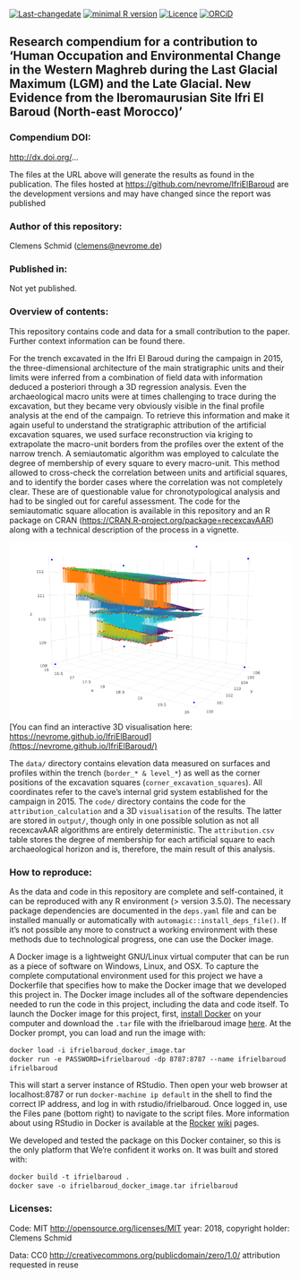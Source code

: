 <!-- README.md is generated from README.Rmd. Please edit that file -->

[![Last-changedate](https://img.shields.io/badge/last%20change-2018--12--28-brightgreen.svg)](https://github.com/nevrome/IfriElBaroud/commits/master)
[![minimal R
version](https://img.shields.io/badge/R%3E%3D-3.5.0-brightgreen.svg)](https://cran.r-project.org/)
[![Licence](https://img.shields.io/github/license/mashape/apistatus.svg)](http://choosealicense.com/licenses/mit/)
[![ORCiD](https://img.shields.io/badge/ORCiD-0000--0003--3448--5715-green.svg)](http://orcid.org/0000-0003-3448-5715)

## Research compendium for a contribution to ‘Human Occupation and Environmental Change in the Western Maghreb during the Last Glacial Maximum (LGM) and the Late Glacial. New Evidence from the Iberomaurusian Site Ifri El Baroud (North-east Morocco)’

### Compendium DOI:

<http://dx.doi.org/>…

The files at the URL above will generate the results as found in the
publication. The files hosted at
<https://github.com/nevrome/IfriElBaroud> are the development versions
and may have changed since the report was published

### Author of this repository:

Clemens Schmid (<clemens@nevrome.de>)

### Published in:

Not yet published.

### Overview of contents:

This repository contains code and data for a small contribution to the
paper. Further context information can be found there.

For the trench excavated in the Ifri El Baroud during the campaign in
2015, the three-dimensional architecture of the main stratigraphic units
and their limits were inferred from a combination of field data with
information deduced a posteriori through a 3D regression analysis. Even
the archaeological macro units were at times challenging to trace during
the excavation, but they became very obviously visible in the final
profile analysis at the end of the campaign. To retrieve this
information and make it again useful to understand the stratigraphic
attribution of the artificial excavation squares, we used surface
reconstruction via kriging to extrapolate the macro-unit borders from
the profiles over the extent of the narrow trench. A semiautomatic
algorithm was employed to calculate the degree of membership of every
square to every macro-unit. This method allowed to cross-check the
correlation between units and artificial squares, and to identify the
border cases where the correlation was not completely clear. These are
of questionable value for chronotypological analysis and had to be
singled out for careful assessment. The code for the semiautomatic
square allocation is available in this repository and an R package on
CRAN (<https://CRAN.R-project.org/package=recexcavAAR>) along with a
technical description of the process in a vignette.

![](screenshot_trench_3D.png) [You can find an interactive 3D
visualisation here:
https://nevrome.github.io/IfriElBaroud](https://nevrome.github.io/IfriElBaroud/)

The `data/` directory contains elevation data measured on surfaces and
profiles within the trench (`border_* & level_*`) as well as the corner
positions of the excavation squares (`corner_excavation_squares`). All
coordinates refer to the cave’s internal grid system established for the
campaign in 2015. The `code/` directory contains the code for the
`attribution_calculation` and a 3D `visualisation` of the results. The
latter are stored in `output/`, though only in one possible solution as
not all recexcavAAR algorithms are entirely deterministic. The
`attribution.csv` table stores the degree of membership for each
artificial square to each archaeological horizon and is, therefore, the
main result of this analysis.

### How to reproduce:

As the data and code in this repository are complete and self-contained,
it can be reproduced with any R environment (\> version 3.5.0). The
necessary package dependencies are documented in the `deps.yaml` file
and can be installed manually or automatically with
`automagic::install_deps_file()`. If it’s not possible any more to
construct a working environment with these methods due to technological
progress, one can use the Docker image.

A Docker image is a lightweight GNU/Linux virtual computer that can be
run as a piece of software on Windows, Linux, and OSX. To capture the
complete computational environment used for this project we have a
Dockerfile that specifies how to make the Docker image that we developed
this project in. The Docker image includes all of the software
dependencies needed to run the code in this project, including the data
and code itself. To launch the Docker image for this project, first,
[install Docker](https://docs.docker.com/installation/) on your computer
and download the `.tar` file with the ifrielbaroud image
[here](https://github.com/nevrome/IfriElBaroud/releases). At the Docker
prompt, you can load and run the image with:

    docker load -i ifrielbaroud_docker_image.tar
    docker run -e PASSWORD=ifrielbaroud -dp 8787:8787 --name ifrielbaroud ifrielbaroud

This will start a server instance of RStudio. Then open your web browser
at localhost:8787 or run `docker-machine ip default` in the shell to
find the correct IP address, and log in with rstudio/ifrielbaroud. Once
logged in, use the Files pane (bottom right) to navigate to the script
files. More information about using RStudio in Docker is available at
the [Rocker](https://github.com/rocker-org)
[wiki](https://github.com/rocker-org/rocker/wiki/Using-the-RStudio-image)
pages.

We developed and tested the package on this Docker container, so this is
the only platform that We’re confident it works on. It was built and
stored with:

    docker build -t ifrielbaroud .
    docker save -o ifrielbaroud_docker_image.tar ifrielbaroud

### Licenses:

Code: MIT <http://opensource.org/licenses/MIT> year: 2018, copyright
holder: Clemens Schmid

Data: CC0 <http://creativecommons.org/publicdomain/zero/1.0/>
attribution requested in reuse
